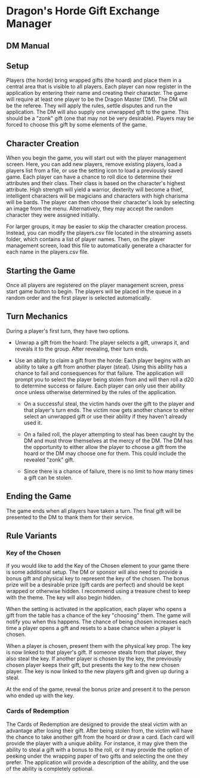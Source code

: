 # Dragon's Horde Gift Exchange Manager
## DM Manual

## Setup

Players (the horde) bring wrapped gifts (the hoard) and place them in a central area that is visible to all players. Each player can now register in the application by entering their name and creating their character. The game will require at least one player to be the Dragon Master (DM). The DM will be the referee. They will apply the rules, settle disputes and run the application. The DM will also supply one unwrapped gift to the game. This should be a "zonk" gift (one that may not be very desirable). Players may be forced to choose this gift by some elements of the game. 

## Character Creation

When you begin the game, you will start out with the player management screen. Here, you can add new players, remove existing players, load a players list from a file, or use the setting icon to load a previously saved game. Each player can have a chance to roll dice to determine their attributes and their class. Their class is based on the character's highest attribute. High strength will yield a warrior, dexterity will become a thief, intelligent characters will be magicians and characters with high charisma will be bards. The player can then choose their character's look by selecting an image from the menu. Alternatively, they may accept the random character they were assigned initially. 

For larger groups, it may be easier to skip the character creation process. Instead, you can modify the players.csv file located in the streaming assets folder, which contains a list of player names. Then, on the player management screen, load this file to automatically generate a character for each name in the players.csv file.

## Starting the Game

Once all players are registered on the player management screen, press start game button to begin. The players will be placed in the queue in a random order and the first player is selected automatically. 

## Turn Mechanics

During a player's first turn, they have two options.

- Unwrap a gift from the hoard: The player selects a gift, unwraps it, and reveals it to the group. After revealing, their turn ends. 

- Use an ability to claim a gift from the horde: Each player begins with an ability to take a gift from another player (steal). Using this ability has a chance to fail and consequences for that failure. The application will prompt you to select the player being stolen from and will then roll a d20 to determine success or failure. Each player can only use their ability once unless otherwise determined by the rules of the application.

  - On a successful steal, the victim hands over the gift to the player and that player's turn ends. The victim now gets another chance to either select an unwrapped gift or use their ability if they haven't already used it.

  - On a failed roll, the player attempting to steal has been caught by the DM and must throw themselves at the mercy of the DM. The DM has the opportunity to either allow the player to choose a gift from the hoard or the DM may choose one for them. This could include the revealed "zonk" gift.

  - Since there is a chance of failure, there is no limit to how many times a gift can be stolen.

## Ending the Game

The game ends when all players have taken a turn. The final gift will be presented to the DM to thank them for their service. 

## Rule Variants

### Key of the Chosen

If you would like to add the Key of the Chosen element to your game there is some additional setup. The DM or sponsor will also need to provide a bonus gift and physical key to represent the key of the chosen. The bonus prize will be a desirable prize (gift cards are perfect) and should be kept wrapped or otherwise hidden. I recommend using a treasure chest to keep with the theme. The key will also begin hidden.

When the setting is activated in the application, each player who opens a gift from the table has a chance of the key "choosing" them. The game will notify you when this happens. The chance of being chosen increases each time a player opens a gift and resets to a base chance when a player is chosen. 

When a player is chosen, present them with the physical key prop. The key is now linked to that player's gift. If someone steals from that player, they also steal the key. If another player is chosen by the key, the previously chosen player keeps their gift, but presents the key to the new chosen player. The key is now linked to the new players gift and given up during a steal. 

At the end of the game, reveal the bonus prize and present it to the person who ended up with the key. 

### Cards of Redemption

The Cards of Redemption are designed to provide the steal victim with an advantage after losing their gift. After being stolen from, the victim will have the chance to take another gift from the hoard or draw a card. Each card will provide the player with a unique ability. For instance, it may give them the ability to steal a gift with a bonus to the roll, or it may provide the option of peeking under the wrapping paper of two gifts and selecting the one they prefer. The application will provide a description of the ability, and the use of the ability is completely optional.


